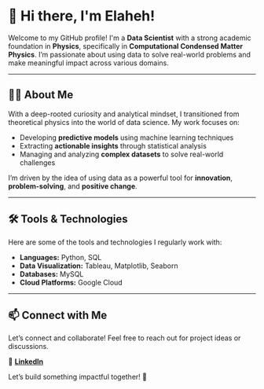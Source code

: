 # 👋 Hi there, I'm Elaheh!

Welcome to my GitHub profile! I'm a **Data Scientist** with a strong academic foundation in **Physics**, specifically in **Computational Condensed Matter Physics**. I’m passionate about using data to solve real-world problems and make meaningful impact across various domains.

---

## 👨‍💻 About Me

With a deep-rooted curiosity and analytical mindset, I transitioned from theoretical physics into the world of data science. My work focuses on:

- Developing **predictive models** using machine learning techniques  
- Extracting **actionable insights** through statistical analysis  
- Managing and analyzing **complex datasets** to solve real-world challenges  

I’m driven by the idea of using data as a powerful tool for **innovation**, **problem-solving**, and **positive change**. 

---

## 🛠️ Tools & Technologies

Here are some of the tools and technologies I regularly work with:

- **Languages:** Python, SQL  
- **Data Visualization:** Tableau, Matplotlib, Seaborn  
- **Databases:** MySQL  
- **Cloud Platforms:** Google Cloud   

---

## 📫 Connect with Me

Let’s connect and collaborate! Feel free to reach out for project ideas or discussions.

🔗 **[LinkedIn](www.linkedin.com/in/dr-elaheh-shomali)**

Let’s build something impactful together! 🚀

<!--
**Elaheh-Shomali/Elaheh-Shomali** is a ✨ _special_ ✨ repository because its `README.md` (this file) appears on your GitHub profile.

Here are some ideas to get you started:

- 🔭 I’m currently working on ...
- 🌱 I’m currently learning ...
- 👯 I’m looking to collaborate on ...
- 🤔 I’m looking for help with ...
- 💬 Ask me about ...
- 📫 How to reach me: ...
- 😄 Pronouns: ...
- ⚡ Fun fact: ...
-->
